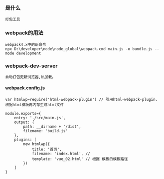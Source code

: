 ### 是什么

	打包工具
	
### webpack的用法
	
	webpack4.x中的新命令
	npx D:\developer\node\node_global\webpack.cmd main.js -o bundle.js --mode development  

### webpack-dev-server

	自动打包更新浏览器,热加载。
	
#### webpack.config.js

```
var htmlwp=require('html-webpack-plugin') // 引用html-webpack-plugin，根据html模板再内存生成html文件

module.exports={
    entry: './src/main.js',
    output: {
        path: __dirname + '/dist',
        filename: 'build.js'
    },
    plugins: [
        new htmlwp({
            title: '首页',
            filename: 'index.html', // 
            template: 'vue_02.html' // 根据 模板的模板路径
        })
    ]
}
```